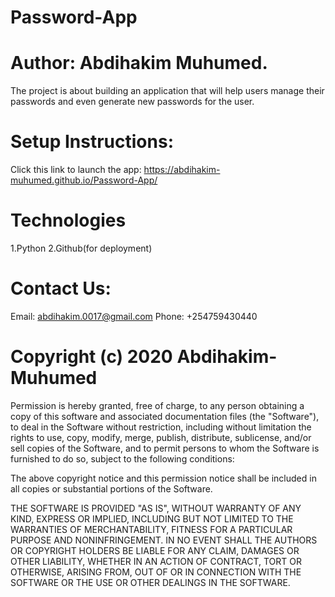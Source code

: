 # Password-App

#  Author: Abdihakim Muhumed.

The project is about building an application that will help users manage their passwords and even generate new passwords for the user.

# Setup Instructions:

Click this link to launch the app: https://abdihakim-muhumed.github.io/Password-App/

# Technologies
 1.Python
 2.Github(for deployment)

 # Contact Us:

 Email: abdihakim.0017@gmail.com
 Phone: +254759430440

 # Copyright (c) 2020 Abdihakim-Muhumed

 Permission is hereby granted, free of charge, to any person obtaining a copy of this software and associated documentation files (the "Software"), to deal in the Software without restriction, including without limitation the rights to use, copy, modify, merge, publish, distribute, sublicense, and/or sell copies of the Software, and to permit persons to whom the Software is furnished to do so, subject to the following conditions:

The above copyright notice and this permission notice shall be included in all copies or substantial portions of the Software.

THE SOFTWARE IS PROVIDED "AS IS", WITHOUT WARRANTY OF ANY KIND, EXPRESS OR IMPLIED, INCLUDING BUT NOT LIMITED TO THE WARRANTIES OF MERCHANTABILITY, FITNESS FOR A PARTICULAR PURPOSE AND NONINFRINGEMENT. IN NO EVENT SHALL THE AUTHORS OR COPYRIGHT HOLDERS BE LIABLE FOR ANY CLAIM, DAMAGES OR OTHER LIABILITY, WHETHER IN AN ACTION OF CONTRACT, TORT OR OTHERWISE, ARISING FROM, OUT OF OR IN CONNECTION WITH THE SOFTWARE OR THE USE OR OTHER DEALINGS IN THE SOFTWARE.
